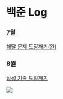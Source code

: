 # 백준 Log

### 7월
[해달 문제 도장깨기(완)](https://www.acmicpc.net/group/workbook/16776)

### 8월
[삼성 기출 도장깨기](https://www.acmicpc.net/workbook/view/1152)

<img src="https://velog.velcdn.com/images/ppocchi/post/2eb8b116-4f54-44fb-8da8-13e31e3b35ae/image.jpeg">
